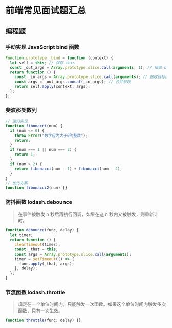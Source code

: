# 前端常见面试题汇总

## 编程题

### 手动实现 JavaScript bind 函数

```js
Function.prototype._bind = function (context) {
  let self = this; // 保存 this
  const _out_args = Array.prototype.slice.call(arguments, 1); // 接收 bind(obj, 1,2) 函数参数
  return function () {
    const _in_args = Array.prototype.slice.call(arguments); // 接收目标函数参数
    const args = _out_args.concat(_in_args); // 合并参数
    return self.apply(context, args);
  };
};
```

### 斐波那契数列

```js
// 递归实现
function fibonacci(num) {
  if (num <= 0) {
    throw Error("数字应为大于0的整数");
    return;
  }
  if (num === 1 || num === 2) {
    return 1;
  }
  if (num > 2) {
    return fibonacci(num - 1) + fibonacci(num - 2);
  }
}
// 优化方案
function fibonacci2(num) {}
```

### 防抖函数 lodash.debounce

> 在事件被触发 n 秒后再执行回调，如果在这 n 秒内又被触发，则重新计时。

```js
function debounce(func, delay) {
  let timer;
  return function () {
    clearTimeout(timer);
    const _that = this;
    const args = Array.prototype.slice.call(arguments);
    timer = setTimeout(() => {
      func.apply(_that, args);
    }, delay);
  };
}
```

### 节流函数 lodash.throttle

> 规定在一个单位时间内，只能触发一次函数。如果这个单位时间内触发多次函数，只有一次生效。

```js
function throttle(func, delay) {}
```
